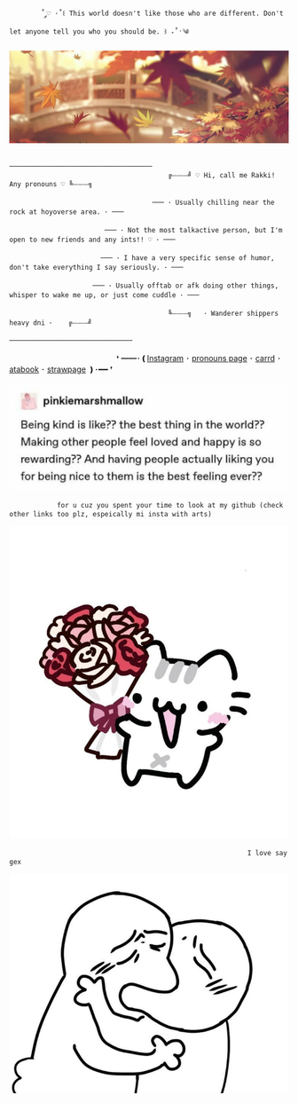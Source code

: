 			˚ ༘♡ ·˚꒰ This world doesn't like those who are different. Don't let anyone tell you who you should be. ꒱ ₊˚ˑ༄

![image alt](https://github.com/Rakki-boop/Rakki-boop/blob/05561e7b2979a3a530d253a39e0d9a32c8663fe4/6292878db61d36c92e7f9bc6262e039b.jpg)

													────────────────────────────────────
											╔⏤⏤⏤╝ ♡ Hi, call me Rakki! Any pronouns ♡ ╚⏤⏤⏤╗
		   
										─── ･ Usually chilling near the rock at hoyoverse area. ･ ───
		  
							─── ･ Not the most talkactive person, but I'm open to new friends and any ints!! ♡ ･ ───

	                       ─── ･ I have a very specific sense of humor, don't take everything I say seriously. ･ ─── 
						
					     ─── ･ Usually offtab or afk doing other things, whisper to wake me up, or just come cuddle ･ ───
		  
								   	   		╚⏤⏤⏤╗   ･ Wanderer shippers heavy dni ･    ╔⏤⏤⏤╝
												       ───────────────────────────────
ㅤㅤㅤㅤㅤㅤㅤㅤㅤㅤㅤㅤㅤㅤㅤ❛ ━━･❪[Instagram](https://www.instagram.com/rakki.art/?g=5) ･ [pronouns page](https://en.pronouns.page/@Rakki) ･ [carrd](https://rakkiicard.carrd.co) ･ [atabook](https://rakki.atabook.org/?page=1) ･ [strawpage](https://rakki-boops.straw.page) ❫･━━ ❜ 
	
			 
   ![image alt](https://github.com/Rakki-boop/Rakki-boop/blob/b4a1f74dfd9657815a8f0c69189d15d1ab8707ef/Screenshot_20250820_202029_Instagram.jpg)

				for u cuz you spent your time to look at my github (check other links too plz, espeically mi insta with arts)
![image alt](https://github.com/Rakki-boop/Rakki-boop/blob/23d8991ef9c59469597fbc01f742e76132510f4d/eefbef3b5c4823a26374a64a91c1df25.jpg)

																I love say gex

![image alt](https://github.com/Rakki-boop/Rakki-boop/blob/23d8991ef9c59469597fbc01f742e76132510f4d/5ef0bafa1ee15c867ee3188d3afba4a0.jpg)
